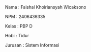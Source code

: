 Nama : Faishal Khoiriansyah Wicaksono

NPM : 2406436335

Kelas : PBP D

Hobi : Tidur

Jurusan : Sistem Informasi

